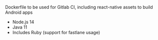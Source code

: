 Dockerfile to be used for Gitlab CI, including react-native assets to build Android apps

- Node.js 14
- Java 11
- Includes Ruby (support for fastlane usage)
